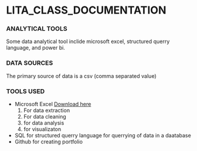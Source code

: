 # LITA_CLASS_DOCUMENTATION

### ANALYTICAL TOOLS
Some data analytical tool inclide microsoft excel, structured querry language, and power bi.

### DATA SOURCES
The primary source of data is a csv (comma separated value)

### TOOLS USED
- Microsoft Excel [Download here](http://www.microsoft.com)
   1. For data extraction
   2. For data cleaning
   3. for data analysis
   4. for visualizaton
- SQL for structured querry language for querrying of data in a daatabase
- Github for creating portfolio
